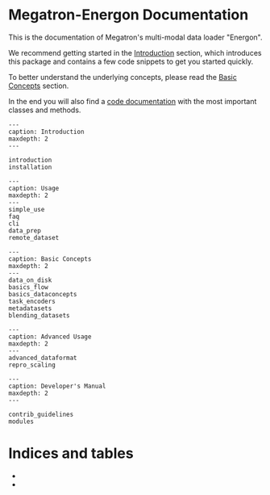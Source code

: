 <!--- Copyright (c) 2024, NVIDIA CORPORATION.
SPDX-License-Identifier: BSD-3-Clause -->

# Megatron-Energon Documentation

This is the documentation of Megatron's multi-modal data loader "Energon".

We recommend getting started in the [Introduction](introduction) section, which introduces this package and contains a few code snippets to get you started quickly.

To better understand the underlying concepts, please read the [Basic Concepts](basics_dataconcepts) section.

In the end you will also find a [code documentation](modules) with the most important classes and methods.

```{toctree}
---
caption: Introduction
maxdepth: 2
---

introduction
installation
```


```{toctree}
---
caption: Usage
maxdepth: 2
---
simple_use
faq
cli
data_prep
remote_dataset
```


```{toctree}
---
caption: Basic Concepts
maxdepth: 2
---
data_on_disk
basics_flow
basics_dataconcepts
task_encoders
metadatasets
blending_datasets
```


```{toctree}
---
caption: Advanced Usage
maxdepth: 2
---
advanced_dataformat
repro_scaling
```


```{toctree}
---
caption: Developer's Manual
maxdepth: 2
---

contrib_guidelines
modules
```

# Indices and tables

- [](genindex)
- [](modindex)
